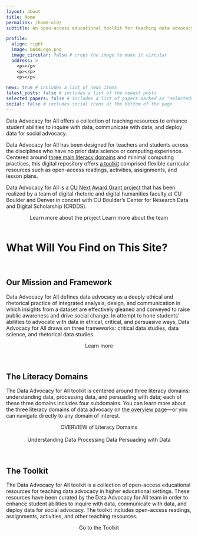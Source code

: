 ```yaml
---
layout: about
title: Home
permalink: /home-old/
subtitle: An open-access educational toolkit for teaching data advocacy in higher educational settings.

profile:
  align: right
  image: DA4ALogo.png
  image_circular: false # crops the image to make it circular
  address: >
    <p></p>
    <p></p>
    <p></p>

news: true # includes a list of news items
latest_posts: false # includes a list of the newest posts
selected_papers: false # includes a list of papers marked as "selected={true}"
social: false # includes social icons at the bottom of the page
---
```


Data Advocacy for All offers a collection of teaching resources to enhance student abilities to inquire with data, communicate with data, and deploy data for social advocacy.

Data Advocacy for All has been designed for teachers and students across the disciplines who have no prior data science or computing experience. Centered around [three main literacy domains]({{site.baseurl}}/literacy-domains) and minimal computing practices, this digital repository offers [a toolkit]({{site.baseurl}}/toolkit) comprised flexible curricular resources such as open-access readings, activities, assignments, and lesson plans.

Data Advocacy for All is a <a href="https://www.cu.edu/oaa/academic-innovation-programs/cu-next-award">CU Next Award Grant project</a> that has been realized by a team of digital rhetoric and digital humanities faculty at CU Boulder and Denver in concert with CU Boulder’s Center for Research Data and Digital Scholarship (CRDDS).
<br>

<center>
  <sl-button variant="primary" size="large" outline href="../about/"><sl-icon name="bar-chart-fill"></sl-icon> Learn more about the project</sl-button>
  <sl-button variant="primary" size="large" outline href="../team/"><sl-icon name="people-fill"></sl-icon> Learn more about the team</sl-button>
</center>

<br>

# What Will You Find on This Site?

<br>

## Our Mission and Framework

Data Advocacy for All defines data advocacy as a deeply ethical and rhetorical practice of integrated analysis, design, and communication in which insights from a dataset are effectively gleaned and conveyed to raise public awareness and drive social change. In attempt to hone students’ abilities to advocate with data in ethical, critical, and persuasive ways, Data Advocacy for All draws on three frameworks: critical data studies, data science, and rhetorical data studies.

<center>
<sl-button variant="primary" size="large" outline href="../about/"><sl-icon name="people-fill"></sl-icon> Learn more</sl-button>
</center>

<br>
<br>

## The Literacy Domains

The Data Advocacy for All toolkit is centered around three literacy domains: understanding data, processing data, and persuading with data; each of these three domains includes four subdomains. You can learn more about the three literacy domains of data advocacy on [the overview page](../literacy-domains/)—or you can navigate directly to any domain of interest.

<center>
<sl-button variant="primary" size="large" outline href="../literacy-domains/">OVERVIEW of Literacy Domains</sl-button><br><br>
<sl-button-group label="Alignment">
  <sl-button variant="primary" size="large" pill outline href="../understanding-data/"><i class="fas fa-brain"></i> Understanding Data</sl-button>
  <sl-button variant="primary" size="large" pill outline href="../processing-data/"><i class="fas fa-cogs"></i> Processing Data</sl-button>
  <sl-button variant="primary" size="large" pill outline href="../persuading-with-data/"><i class="fas fa-chart-line"></i> Persuading with Data</sl-button>
</sl-button-group></center>

<br>
<br>

## The Toolkit

The Data Advocacy for All toolkit is a collection of open-access educational resources for teaching data advocacy in higher educational settings. These resources have been curated by the Data Advocacy for All team in order to enhance student abilities to inquire with data, communicate with data, and deploy data for social advocacy. The toolkit includes open-access readings, assignments, activities, and other teaching resources.

<center>
<sl-button variant="primary" size="large" outline href="../toolkit/"><sl-icon name="wrench-adjustable"></sl-icon> Go to the Toolkit</sl-button>
</center>

<br>
<br>
